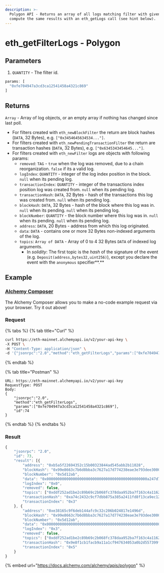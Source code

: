 ```yaml
---
description: >-
  Polygon API - Returns an array of all logs matching filter with given id. Can
  compute the same results with an eth_getLogs call (see hint below).
---
```


# eth\_getFilterLogs - Polygon

## **Parameters**

1. `QUANTITY` - The filter id.

```javascript
params: [
  "0xfe704947a3cd3ca12541458a4321c869"
]
```

## **Returns**

`Array` - Array of log objects, or an empty array if nothing has changed since last poll.

* For filters created with `eth_newBlockFilter` the return are block hashes (`DATA`, 32 Bytes), e.g. `["0x3454645634534..."]`.
* For filters created with `eth_newPendingTransactionFilter` the return are transaction hashes (`DATA`, 32 Bytes), e.g. `["0x6345343454645..."]`.
* For filters created with `eth_newFilter` logs are objects with following params:
  * `removed`: `TAG` - `true` when the log was removed, due to a chain reorganization. `false` if its a valid log.
  * `logIndex`: `QUANTITY` - integer of the log index position in the block. `null` when its pending log.
  * `transactionIndex`: `QUANTITY` - integer of the transactions index position log was created from. `null` when its pending log.
  * `transactionHash`: `DATA`, 32 Bytes - hash of the transactions this log was created from. `null` when its pending log.
  * `blockHash`: `DATA`, 32 Bytes - hash of the block where this log was in. `null` when its pending. `null` when its pending log.
  * `blockNumber`: `QUANTITY` - the block number where this log was in. `null` when its pending. `null` when its pending log.
  * `address`: `DATA`, 20 Bytes - address from which this log originated.
  * `data`: `DATA` - contains one or more 32 Bytes non-indexed arguments of the log.
  * `topics`: `Array of DATA` - Array of 0 to 4 32 Bytes `DATA` of indexed log arguments.
    * In _solidity_: The first topic is the _hash_ of the signature of the event (e.g. `Deposit(address,bytes32,uint256)`), except you declare the event with the `anonymous` specifier\*\*.\*\*

## Example

### [Alchemy Composer](https://composer.alchemyapi.io/?composer\_state=%7B%22chain%22%3A2%2C%22network%22%3A401%2C%22methodName%22%3A%22eth\_getFilterLogs%22%2C%22paramValues%22%3A%5B%22%22%5D%7D)

The Alchemy Composer allows you to make a no-code example request via your browser. Try it out above!

### Request

{% tabs %}
{% tab title="Curl" %}
```bash
curl https://eth-mainnet.alchemyapi.io/v2/your-api-key \
-X POST \
-H "Content-Type: application/json" \
-d '{"jsonrpc":"2.0","method":"eth_getFilterLogs","params":["0xfe704947a3cd3ca12541458a4321c869"],"id":74}'
```
{% endtab %}

{% tab title="Postman" %}
```http
URL: https://eth-mainnet.alchemyapi.io/v2/your-api-key
RequestType: POST
Body: 
{
    "jsonrpc":"2.0",
    "method":"eth_getFilterLogs",
    "params":["0xfe704947a3cd3ca12541458a4321c869"],
    "id":74
}
```
{% endtab %}
{% endtabs %}

### Result

```javascript
{
    "jsonrpc": "2.0",
    "id": 73,
    "result": [{
        "address": "0xb5a5f22694352c15b00323844ad545abb2b11028",
        "blockHash": "0x99e8663c7b6d8bba3c7627a17d774238eae3e793dee30008debb2699666657de",
        "blockNumber": "0x5d12ab",
        "data": "0x0000000000000000000000000000000000000000000000a247d7a2955b61d000",
        "logIndex": "0x0",
        "removed": false,
        "topics": ["0xddf252ad1be2c89b69c2b068fc378daa952ba7f163c4a11628f55a4df523b3ef", "0x000000000000000000000000bdc0afe57b8e9468aa95396da2ab2063e595f37e", "0x0000000000000000000000007503e090dc2b64a88f034fb45e247cbd82b8741e"],
        "transactionHash": "0xa74c2432c9cf7dbb875a385a2411fd8f13ca9ec12216864b1a1ead3c99de99cd",
        "transactionIndex": "0x3"
    }, {
        "address": "0xe38165c9f6deb144afc9c32c206b024817e1496d",
        "blockHash": "0x99e8663c7b6d8bba3c7627a17d774238eae3e793dee30008debb2699666657de",
        "blockNumber": "0x5d12ab",
        "data": "0x0000000000000000000000000000000000000000000000000000000025c6b720",
        "logIndex": "0x3",
        "removed": false,
        "topics": ["0xddf252ad1be2c89b69c2b068fc378daa952ba7f163c4a11628f55a4df523b3ef", "0x00000000000000000000000080e73e47173b2d00b531bf83bc39e710157125c3", "0x0000000000000000000000008f6cc93795969e5bbbf07c66dfee7d41ad24f1ef"],
        "transactionHash": "0x9e8f1cb1facb9a11a1cf947634053a0b2d557399f926b12127aa10497a2f0153",
        "transactionIndex": "0x5"
    }
}
```

{% embed url="https://docs.alchemy.com/alchemy/apis/polygon" %}
